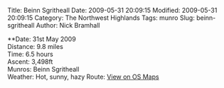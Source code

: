 Title: Beinn Sgritheall
Date: 2009-05-31 20:09:15
Modified: 2009-05-31 20:09:15
Category: The Northwest Highlands
Tags: munro
Slug: beinn-sgritheall
Author: Nick Bramhall

**Date: 31st May 2009  
Distance: 9.8 miles  
Time: 6.5 hours  
Ascent: 3,498ft  
Munros: Beinn Sgritheall  
Weather: Hot, sunny, hazy
Route: [View on OS Maps](https://www.invertedworld.co.uk/trip/308)

